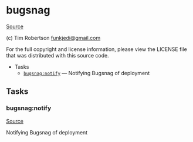 <!-- DO NOT EDIT THIS FILE! -->
<!-- Instead edit contrib/bugsnag.php -->
<!-- Then run bin/docgen -->

# bugsnag

[Source](/contrib/bugsnag.php)

(c) Tim Robertson <funkjedi@gmail.com>

For the full copyright and license information, please view the LICENSE
file that was distributed with this source code.


* Tasks
  * [`bugsnag:notify`](#bugsnag:notify) — Notifying Bugsnag of deployment


## Tasks
### bugsnag:notify
[Source](/contrib/bugsnag.php#L13)

Notifying Bugsnag of deployment



